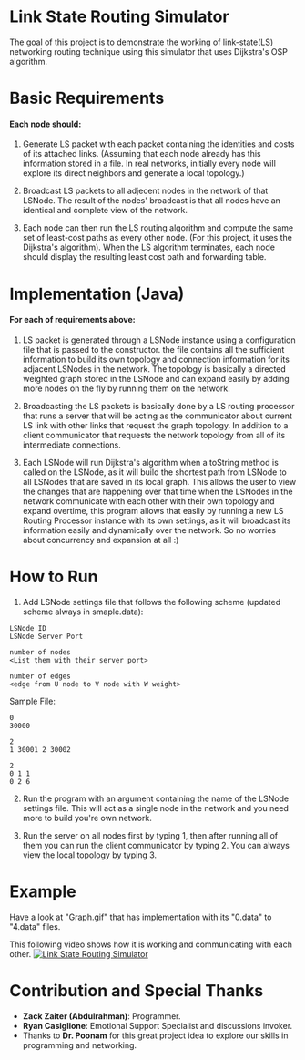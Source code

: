 # Link State Routing Simulator
The goal of this project is to demonstrate the working of link-state(LS) networking routing technique using this
simulator that uses Dijkstra's OSP algorithm. 

# Basic Requirements
#### Each node should:
1. Generate LS packet with each packet containing the identities and costs of its attached links. 
(Assuming that each node already has this information stored in a file. In real networks, 
initially every node will explore its direct neighbors and generate a local topology.)

2. Broadcast LS packets to all adjecent nodes in the network of that LSNode. The result of the nodes' broadcast
 is that all nodes have an identical and complete view of the network.
 
3. Each node can then run the LS routing algorithm and compute the same set of least-cost paths as every other node.
 (For this project, it uses the Dijkstra's algorithm). 
 When the LS algorithm terminates, each node should display the resulting least cost path and forwarding table.

# Implementation (Java)
#### For each of requirements above:
1. LS packet is generated through a LSNode instance using a configuration file that is passed to the constructor.
the file contains all the sufficient information to build its own topology and connection information for its
adjacent LSNodes in the network. The topology is basically a directed weighted graph stored in the LSNode
and can expand easily by adding more nodes on the fly by running them on the network.

2. Broadcasting the LS packets is basically done by a LS routing processor that runs a server that will be acting
as the communicator about current LS link with other links that request the graph topology. In addition to a 
client communicator that requests the network topology from all of its intermediate connections.

3. Each LSNode will run Dijkstra's algorithm when a toString method is called on the LSNode, as it will build the 
shortest path from LSNode to all LSNodes that are saved in its local graph. This allows the user to view the changes
that are happening over that time when the LSNodes in the network communicate with each other with their own
topology and expand overtime, this program allows that easily by running a new LS Routing Processor instance with 
its own settings, as it will broadcast its information easily and dynamically over the network. So no worries about
concurrency and expansion at all :)

# How to Run
1. Add LSNode settings file that follows the following scheme (updated scheme always in smaple.data):
```text
LSNode ID
LSNode Server Port

number of nodes
<List them with their server port>

number of edges
<edge from U node to V node with W weight>
```
Sample File:
```text
0
30000

2
1 30001 2 30002

2
0 1 1
0 2 6
```

2. Run the program with an argument containing the name of the LSNode settings file. This will act as a single 
node in the network and you need more to build you're own network. 

3. Run the server on all nodes first by typing 1, then after running all of them you can run the client 
communicator by typing 2. You can always view the local topology by typing 3.

# Example
Have a look at "Graph.gif" that has implementation with its "0.data" to "4.data" files.

This following video shows how it is working and communicating with each other.
[![Link State Routing Simulator](https://i.imgur.com/Wzm0sDN.png)](https://www.youtube.com/watch?v=Q_QYbKwNmNM&feature=youtu.be "Everything Is AWESOME")

# Contribution and Special Thanks
* <b>Zack Zaiter (Abdulrahman)</b>: Programmer.
* <b>Ryan Casiglione</b>: Emotional Support Specialist and discussions invoker.
* Thanks to <b>Dr. Poonam</b> for this great project idea to explore our skills in programming and networking.